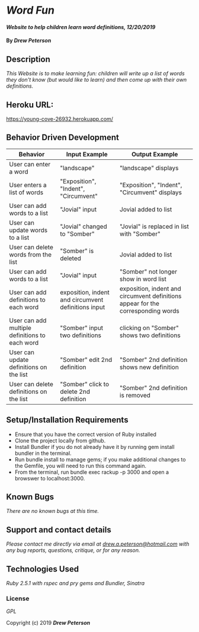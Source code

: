 # _Word Fun_

#### _Website to help children learn word definitions, 12/20/2019_

#### By _**Drew Peterson**_

## Description

_This Website is to make learning fun: children will write up a list of words they don't know (but would like to learn) and then come up with their own definitions._

## Heroku URL:

https://young-cove-26932.herokuapp.com/

## Behavior Driven Development

| Behavior | Input Example | Output Example |
| - | - | - |
| User can enter a word | "landscape" | "landscape" displays |
| User enters a list of words | "Exposition", "Indent", "Circumvent" | "Exposition", "Indent", "Circumvent" displays |
| User can add words to a list | "Jovial" input | Jovial added to list |
| User can update words to a list | "Jovial" changed to "Somber"| "Jovial" is replaced in list with "Somber" |
| User can delete words from the list | "Somber" is deleted | Jovial added to list |
| User can add words to a list | "Jovial" input | "Somber" not longer show in word list |
| User can add definitions to each word | exposition, indent and circumvent definitions input | exposition, indent and circumvent definitions appear for the corresponding words |
| User can add multiple definitions to each word | "Somber" input two definitions | clicking on "Somber" shows two definitions |
| User can update definitions on the list | "Somber" edit 2nd definition | "Somber" 2nd definition shows new definition |
| User can delete definitions on the list | "Somber" click to delete 2nd definition | "Somber" 2nd definition is removed |




## Setup/Installation Requirements

* Ensure that you have the correct version of Ruby installed
* Clone the project locally from github.
* Install Bundler if you do not already have it by running gem install bundler in the terminal.
* Run bundle install to manage gems; if you make additional changes to the Gemfile, you will need to run this command again.
* From the terminal, run bundle exec rackup -p 3000 and open a browswer to localhost:3000.


## Known Bugs

_There are no known bugs at this time._

## Support and contact details

_Please contact me directly via email at drew.a.peterson@hotmail.com with any bug reports, questions, critique, or for any reason._

## Technologies Used

_Ruby 2.5.1 with rspec and pry gems and Bundler, Sinatra_

### License

*GPL*



Copyright (c) 2019 **_Drew Peterson_**

